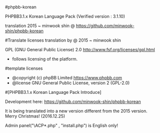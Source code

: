 #phpbb-korean

PHPBB3.1.x Korean Language Pack (Verified version : 3.1.10)

translation 2015 ~ minwook shin @ https://github.com/minwook-shin/phpbb-korean

#Translate licenses
translation by @ 2015 ~ minwook shin

GPL (GNU General Public License) 2.0 http://www.fsf.org/licenses/gpl.html
* follows licensing of the platform.


#template licenses
* @copyright (c) phpBB Limited <https://www.phpbb.com>
* @license GNU General Public License, version 2 (GPL-2.0)


#[PHPBB3.1.x Korean Language Pack Introduce]

Development here: https://github.com/minwook-shin/phpbb-korean 

It is being translated into a new version different from the 2015 version. Merry Christmas! (2016.12.25)


Admin panel("\ACP\*.php" , "install.php") is English only!